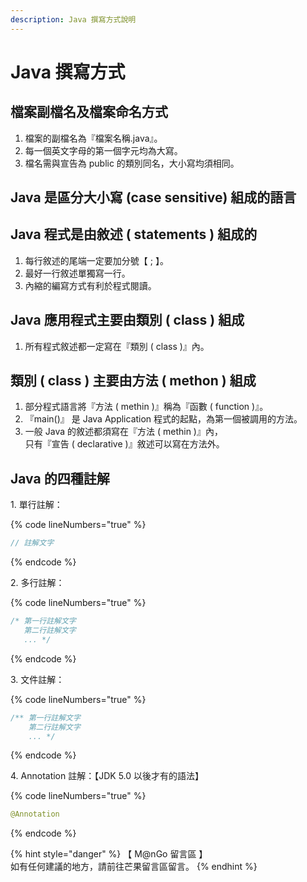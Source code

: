 ```yaml
---
description: Java 撰寫方式說明
---
```


# Java 撰寫方式

## 檔案副檔名及檔案命名方式

1. 檔案的副檔名為『檔案名稱.java』。
2. 每一個英文字母的第一個字元均為大寫。
3. 檔名需與宣告為 public 的類別同名，大小寫均須相同。

## Java 是區分大小寫 (case sensitive) 組成的語言



## Java 程式是由敘述 ( statements ) 組成的

1. 每行敘述的尾端一定要加分號【 ; 】。
2. 最好一行敘述單獨寫一行。
3. 內縮的編寫方式有利於程式閱讀。

## Java 應用程式主要由類別 ( class ) 組成

1. 所有程式敘述都一定寫在『類別 ( class )』內。

## 類別 ( class ) 主要由方法 ( methon ) 組成

1. 部分程式語言將『方法 ( methin )』稱為『函數 ( function )』。
2. 『main()』 是 Java Application 程式的起點，為第一個被調用的方法。
3. 一般 Java 的敘述都須寫在『方法 ( methin )』內，\
   只有『宣告 ( declarative )』敘述可以寫在方法外。

## Java 的四種註解

1\. 單行註解：

{% code lineNumbers="true" %}
```java
// 註解文字
```
{% endcode %}

2\. 多行註解：

{% code lineNumbers="true" %}
```java
/* 第一行註解文字
   第二行註解文字
   ... */
```
{% endcode %}

3\. 文件註解：

{% code lineNumbers="true" %}
```java
/** 第一行註解文字
    第二行註解文字
    ... */
```
{% endcode %}

4\. Annotation 註解：【JDK 5.0 以後才有的語法】

{% code lineNumbers="true" %}
```java
@Annotation
```
{% endcode %}



{% hint style="danger" %}
【 M@nGo 留言區 】\
如有任何建議的地方，請前往芒果留言區留言。
{% endhint %}
